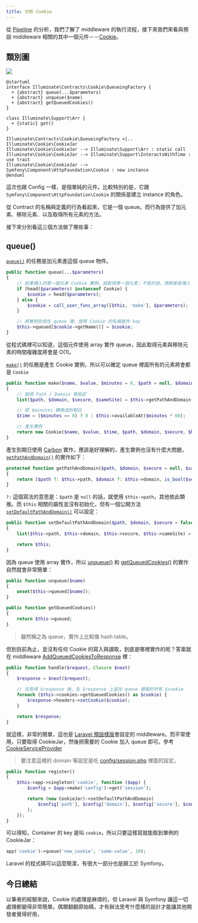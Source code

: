 ```yaml
---
title: 分析 Cookie
---
```


從 [Pipeline][Day07] 的分析，我們了解了 middleware 的執行流程，接下來我們來看與預設 middleware 相關的其中一個元件－－[Cookie][]。

## 類別圖

![](http://www.plantuml.com/plantuml/png/dO_1IiD0443l-nLpwA55cWyGaOfGh3Ufu2MNSJEjWxkpSNSM2Mt_tMsMGb5Kz9Gmy_BcPP4KesRl38jItA0bM3cNFGigjRT1DABLLDx2ArFxa2aJotPPXY4Ei3C05x33vpHo1tWx0jEcQIOzHlHKf6ds6SfIiOaKuijsIpgUwUhDD9sPWp7MOKhdRUlSzo5gUnFZAICfAjlHK3_wowzSxPlcp5-nq-CUe_bX1_FvzNTjbr2pmA9p_v6iH6aiVs9zUMHFHPaJWKPa_LMu7lmco52clWz2eksTQhyCMJfK3bBnerFe7LXAh5Wo2v8kU_S1)

```
@startuml
interface Illuminate\Contracts\Cookie\QueueingFactory {
  + {abstract} queue(...$parameters)
  + {abstract} unqueue($name)
  + {abstract} getQueuedCookies()
}

class Illuminate\Support\Arr {
  + {static} get()
}

Illuminate\Contracts\Cookie\QueueingFactory <|.. Illuminate\Cookie\CookieJar
Illuminate\Cookie\CookieJar --> Illuminate\Support\Arr : static call
Illuminate\Cookie\CookieJar --> Illuminate\Support\InteractsWithTime : use trait
Illuminate\Cookie\CookieJar --> Symfony\Component\HttpFoundation\Cookie : new instance
@enduml
```

這次也跟 Config 一樣，是個單純的元件。比較特別的是，它跟 `Symfony\Component\HttpFoundation\Cookie` 的關係是建立 instance 的角色。

從 Contract 的名稱與定義的行為看起來，它是一個 queue。而行為提供了加元素、移除元素、以及取得所有元素的方法。

接下來分別看這三個方法做了哪些事：

## queue()

[`queue()`](https://github.com/laravel/framework/blob/v5.7.6/src/Illuminate/Cookie/CookieJar.php#L132-L141) 的任務是加元素進這個 queue 物件。

```php
public function queue(...$parameters)
{
    // 如果傳入的第一個元素 Cookie 實例，就取得第一個元素；不是的話，預期會是傳入 make() 所需要的參數，再使用 make() 產生 Cookie 實例。
    if (head($parameters) instanceof Cookie) {
        $cookie = head($parameters);
    } else {
        $cookie = call_user_func_array([$this, 'make'], $parameters);
    }

    // 將實例存放在 queue 裡，使用 Cookie 的名稱當作 key
    $this->queued[$cookie->getName()] = $cookie;
}
```

從程式碼裡可以知道，這個元件使用 array 實作 queue，因此取得元素與移除元素的時間複雜度將會是 O(1)。

[`make()`](https://github.com/laravel/framework/blob/v5.7.6/src/Illuminate/Cookie/CookieJar.php#L63-L70) 的任務是產生 Cookie 實例，所以可以確定 queue 裡面所有的元素將會都是 `Cookie`

```php
public function make($name, $value, $minutes = 0, $path = null, $domain = null, $secure = null, $httpOnly = true, $raw = false, $sameSite = null)
{
    // 取得 Path / Domain 等設定
    list($path, $domain, $secure, $sameSite) = $this->getPathAndDomain($path, $domain, $secure, $sameSite);

    // 把 $minutes 轉換成到期日
    $time = ($minutes == 0) ? 0 : $this->availableAt($minutes * 60);

    // 產生實例
    return new Cookie($name, $value, $time, $path, $domain, $secure, $httpOnly, $raw, $sameSite);
}
```

產生到期日使用 [Carbon][Decompose Day02] 實作，應該是好理解的，產生實例也沒有什麼大問題，[`getPathAndDomain()`](https://github.com/laravel/framework/blob/v5.7.6/src/Illuminate/Cookie/CookieJar.php#L163-L166) 的實作如下：

```php
protected function getPathAndDomain($path, $domain, $secure = null, $sameSite = null)
{
    return [$path ?: $this->path, $domain ?: $this->domain, is_bool($secure) ? $secure : $this->secure, $sameSite ?: $this->sameSite];
}
```

`?:` 這個寫法的意思是：`$path` 是 `null` 的話，就使用 `$this->path`，其他依此類推。而 `$this` 相關的屬性並沒有初始化，但有一個公開方法 [`setDefaultPathAndDomain()`](https://github.com/laravel/framework/blob/v5.7.6/src/Illuminate/Cookie/CookieJar.php#L177-L182) 可以設定：

```php
public function setDefaultPathAndDomain($path, $domain, $secure = false, $sameSite = null)
{
    list($this->path, $this->domain, $this->secure, $this->sameSite) = [$path, $domain, $secure, $sameSite];

    return $this;
}
```

因為 queue 使用 array 實作，所以 [unqueue()](https://github.com/laravel/framework/blob/v5.7.6/src/Illuminate/Cookie/CookieJar.php#L149-L152) 和 [getQueuedCookies()](https://github.com/laravel/framework/blob/v5.7.6/src/Illuminate/Cookie/CookieJar.php#L189-L192) 的實作自然就會非常簡單：

```php
public function unqueue($name)
{
    unset($this->queued[$name]);
}

public function getQueuedCookies()
{
    return $this->queued;
}
```

> 雖然稱之為 queue，實作上比較像 hash table。

但到目前為止，並沒有任何 Cookie 的寫入與讀取，到底是哪裡實作的呢？答案就在 middleware [AddQueuedCookiesToResponse](https://github.com/laravel/framework/blob/v5.7.6/src/Illuminate/Cookie/Middleware/AddQueuedCookiesToResponse.php) 裡：

```php
public function handle($request, Closure $next)
{
    $response = $next($request);

    // 在取得 $response 後，在 $response 上追加 queue 裡面的所有 $cookie
    foreach ($this->cookies->getQueuedCookies() as $cookie) {
        $response->headers->setCookie($cookie);
    }

    return $response;
}
```

就這樣，非常的簡單，這也是 [Laravel 預設樣版](https://github.com/laravel/laravel/blob/v5.7.0/app/Http/Kernel.php#L32)會設定的 middleware。而平常使用，只要取得 CookieJar，然後把需要的 Cookie 加入 queue 即可。參考 [CookieServiceProvider](https://github.com/laravel/framework/blob/v5.7.6/src/Illuminate/Cookie/CookieServiceProvider.php)

> 要注意這裡的 domain 等設定是吃 [config/session.php](https://github.com/laravel/laravel/blob/v5.7.0/config/session.php) 裡面的設定。
```php
public function register()
{
    $this->app->singleton('cookie', function ($app) {
        $config = $app->make('config')->get('session');

        return (new CookieJar)->setDefaultPathAndDomain(
            $config['path'], $config['domain'], $config['secure'], $config['same_site'] ?? null
        );
    });
}
```

可以得知，Container 的 key 是叫 `cookie`，所以只要這樣寫就能取到單例的 CookieJar：

```php
app('cookie')->queue('new_cookie', 'some-value', 10);
```

Laravel 的程式碼可以這麼簡潔，有很大一部分也是歸工於 Symfony。

## 今日總結

以筆者的經驗來說，Cookie 的處理是麻煩的，但 Laravel 與 Symfony 讓這一切處理都變得非常簡單。偶爾翻翻原始碼，才有辦法思考什麼樣的設計才能讓其他開發者覺得好用，

[Cookie]: https://github.com/laravel/framework/tree/v5.7.6/src/Illuminate/Cookie

[Decompose Day02]: https://github.com/MilesChou/book-decompose-wheels/blob/master/docs/day02.md

[Day07]: day07.md
